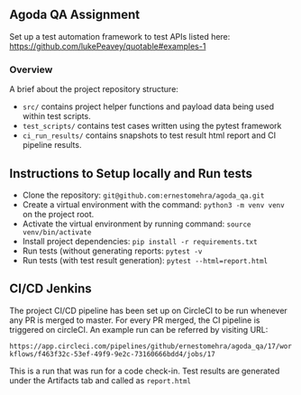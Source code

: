 ## Agoda QA Assignment

Set up a test automation framework to test APIs listed here: https://github.com/lukePeavey/quotable#examples-1

### Overview

A brief about the project repository structure:

- `src/` contains project helper functions and payload data being used within test scripts.
- `test_scripts/` contains test cases written using the pytest framework
- `ci_run_results/` contains snapshots to test result html report and CI pipeline results.

## Instructions to Setup locally and Run tests

- Clone the repository: `git@github.com:ernestomehra/agoda_qa.git`
- Create a virtual environment with the command: `python3 -m venv venv` on the project root.
- Activate the virtual environment by running command: `source venv/bin/activate`
- Install project dependencies: `pip install -r requirements.txt`
- Run tests (without generating reports: `pytest -v`
- Run tests (with test result generation): `pytest --html=report.html`

## CI/CD Jenkins


The project CI/CD pipeline has been set up on CircleCI to be run whenever any PR is merged to master.  For every PR 
merged, the CI pipeline is triggered on circleCI. An example run can be referred by visiting 
URL: 

`https://app.circleci.com/pipelines/github/ernestomehra/agoda_qa/17/workflows/f463f32c-53ef-49f9-9e2c-73160666bdd4/jobs/17`

This is a run that was run for a code check-in. Test results are generated under the Artifacts tab and called as `report.html`



 
